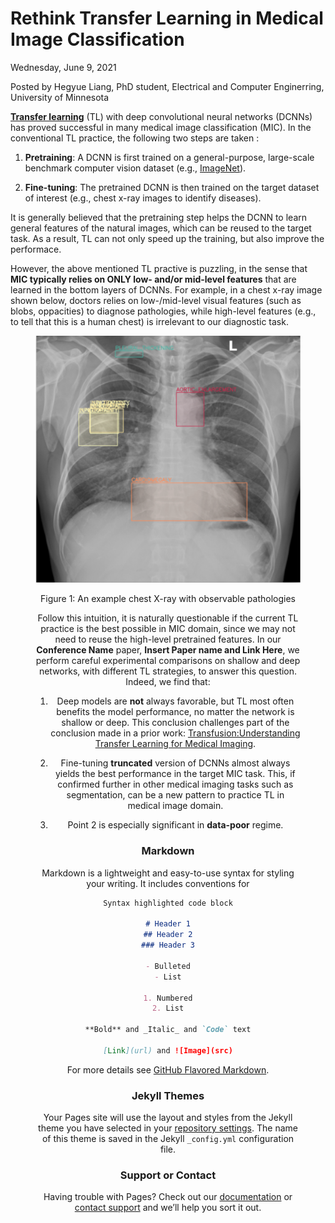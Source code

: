 # Rethink Transfer Learning in Medical Image Classification
Wednesday, June 9, 2021

Posted by Hegyue Liang, PhD student, Electrical and Computer Enginerring, University of Minnesota
 
**[Transfer learning](https://en.wikipedia.org/wiki/Transfer_learning)** (TL) with deep convolutional neural networks (DCNNs) has proved successful in many medical image classification (MIC). In the conventional TL practice, the following two steps are taken :

   1. **Pretraining**: A DCNN is first trained on a general-purpose, large-scale benchmark computer vision dataset (e.g., [ImageNet](https://www.image-net.org/)).

   2. **Fine-tuning**: The pretrained DCNN is then trained on the target dataset of interest (e.g., chest x-ray images to identify diseases).

It is generally believed that the pretraining step helps the DCNN to learn general features of the natural images, which can be reused to the target task. As a result, TL can not only speed up the training, but also improve the performace.

However, the above mentioned TL practive is puzzling, in the sense that **MIC typically relies on ONLY low- and/or mid-level features** that are learned in the bottom layers of DCNNs. For example, in a chest x-ray image shown below, doctors relies on low-/mid-level visual features (such as blobs, oppacities) to diagnose pathologies, while high-level features (e.g., to tell that this is a human chest) is irrelevant to our diagnostic task.

<div align="center">
<figure>
<p><img src="figures/chest-Xray.png" width="456">
<figcaption>Figure 1: An example chest X-ray with observable pathologies</figcaption>


Follow this intuition, it is naturally questionable if the current TL practice is the best possible in MIC domain, since we may not need to reuse the high-level pretrained features. In our **Conference Name** paper, **Insert Paper name and Link Here**, we perform careful experimental comparisons on shallow and deep networks, with different TL strategies, to answer this question. Indeed, we find that:

   1. Deep models are **not** always favorable, but TL most often benefits the model performance, no matter the network is shallow or deep. This conclusion challenges part of the conclusion made in a prior work: [Transfusion:Understanding Transfer Learning for Medical Imaging](https://ai.googleblog.com/2019/12/understanding-transfer-learning-for.html).

   2. Fine-tuning **truncated** version of DCNNs almost always yields the best performance in the target MIC task. This, if confirmed further in other medical imaging tasks such as segmentation, can be a new pattern to practice TL in medical image domain.

   3. Point 2 is especially significant in **data-poor** regime.




### Markdown

Markdown is a lightweight and easy-to-use syntax for styling your writing. It includes conventions for

```markdown
Syntax highlighted code block

# Header 1
## Header 2
### Header 3

- Bulleted
- List

1. Numbered
2. List

**Bold** and _Italic_ and `Code` text

[Link](url) and ![Image](src)
```

For more details see [GitHub Flavored Markdown](https://guides.github.com/features/mastering-markdown/).

### Jekyll Themes

Your Pages site will use the layout and styles from the Jekyll theme you have selected in your [repository settings](https://github.com/HengyueL/MedTL/settings/pages). The name of this theme is saved in the Jekyll `_config.yml` configuration file.

### Support or Contact

Having trouble with Pages? Check out our [documentation](https://docs.github.com/categories/github-pages-basics/) or [contact support](https://support.github.com/contact) and we’ll help you sort it out.
